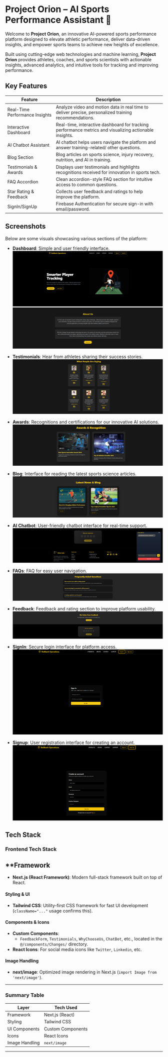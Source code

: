# Project Orion – AI Sports Performance Assistant 🚀

Welcome to **Project Orion**, an innovative AI-powered sports performance platform designed to elevate athletic performance, deliver data-driven insights, and empower sports teams to achieve new heights of excellence.

Built using cutting-edge web technologies and machine learning, **Project Orion** provides athletes, coaches, and sports scientists with actionable insights, advanced analytics, and intuitive tools for tracking and improving performance.

## Key Features


| Feature                      | Description                                                                                     |
|-----------------------------|-------------------------------------------------------------------------------------------------|
| Real-Time Performance Insights | Analyze video and motion data in real time to deliver precise, personalized training recommendations. |
| Interactive Dashboard       | Real-time, interactive dashboard for tracking performance metrics and visualizing actionable insights. |
| AI Chatbot Assistant        | AI chatbot helps users navigate the platform and answer training-related/ other questions. |
| Blog Section                | Blog articles on sports science, injury recovery, nutrition, and AI in training.        |
| Testimonials & Awards       | Displays user testimonials and highlights recognitions received for innovation in sports tech.  |
| FAQ Accordion               | Clean accordion-style FAQ section for intuitive access to common questions.                     |
| Star Rating & Feedback      | Collects user feedback and ratings to help improve the platform.                                |
| SignIn/SignUp      | Firebase Authentication for secure sign-in with email/password.              |
 
##  Screenshots

Below are some visuals showcasing various sections of the platform:

- **Dashboard**: Simple and user friendly interface.
  ![Dashboard](public/images/Dashboard.png)
  ![AboutUs](public/images/AboutUs.png)

- **Testimonials**: Hear from athletes sharing their success stories.
  ![Testimonials](public/images/Testimonials.png)

- **Awards**: Recognitions and certifications for our innovative AI solutions.
  ![Awards](public/images/Awards.png)

- **Blog**: Interface for reading the latest sports science articles.
  ![Blog](public/images/Blog.png)

- **AI Chatbot**: User-friendly chatbot interface for real-time support.
  ![AI Chatbot](public/images/Chatbot.png)

- **FAQs**: FAQ for easy user navigation.
  ![FAQs](public/images/FAQs.png)

- **Feedback**: Feedback and rating section to improve platform usability.
  ![Feedback](public/images/Feedback.png)

- **SignIn**: Secure login interface for platform access.
  ![SignIn](public/images/SignIn.png)

- **Signup**: User registration interface for creating an account.
  ![Signup](public/images/SignUp.png)

##  Tech Stack

###  **Frontend Tech Stack**

## **Framework
- **Next.js (React Framework)**: Modern full-stack framework built on top of React.

#### **Styling & UI**
- **Tailwind CSS**: Utility-first CSS framework for fast UI development (`className="..."` usage confirms this).

#### **Components & Icons**
- **Custom Components**:
  - `FeedbackForm`, `Testimonials`, `WhyChooseUs`, `ChatBot`, etc., located in the `@/components/Changes/` directory.
- **React Icons**: For social media icons like `Twitter`, `Linkedin`, etc.

#### **Image Handling**
- **next/image**: Optimized image rendering in Next.js (`import Image from 'next/image'`).

---


###  **Summary Table**

| Layer           | Tech Used                             |
| --------------- | ------------------------------------- |
| Framework       | Next.js (React)                       |
| Styling         | Tailwind CSS                          |
| UI Components   | Custom Components |
| Icons           | React Icons                           |
| Image Handling  | `next/image`                          |

---

